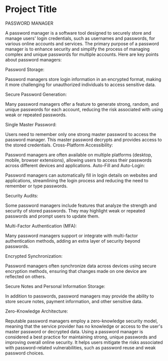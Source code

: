 
# Project Title

PASSWORD MANAGER

A password manager is a software tool designed to securely store and manage users' login credentials, such as usernames and passwords, for various online accounts and services. The primary purpose of a password manager is to enhance security and simplify the process of managing complex and unique passwords for multiple accounts. Here are key points about password managers:

Password Storage:

Password managers store login information in an encrypted format, making it more challenging for unauthorized individuals to access sensitive data.

Secure Password Generation:

Many password managers offer a feature to generate strong, random, and unique passwords for each account, reducing the risk associated with using weak or repeated passwords.

Single Master Password:

Users need to remember only one strong master password to access the password manager. This master password decrypts and provides access to the stored credentials.
Cross-Platform Accessibility:

Password managers are often available on multiple platforms (desktop, mobile, browser extensions), allowing users to access their passwords across different devices and applications.
Auto-Fill and Auto-Login:

Password managers can automatically fill in login details on websites and applications, streamlining the login process and reducing the need to remember or type passwords.

Security Audits:

Some password managers include features that analyze the strength and security of stored passwords. They may highlight weak or repeated passwords and prompt users to update them.

Multi-Factor Authentication (MFA):

Many password managers support or integrate with multi-factor authentication methods, adding an extra layer of security beyond passwords.

Encrypted Synchronization:

Password managers often synchronize data across devices using secure encryption methods, ensuring that changes made on one device are reflected on others.

Secure Notes and Personal Information Storage:

In addition to passwords, password managers may provide the ability to store secure notes, payment information, and other sensitive data.

Zero-Knowledge Architecture:

Reputable password managers employ a zero-knowledge security model, meaning that the service provider has no knowledge or access to the user's master password or decrypted data.
Using a password manager is considered a best practice for maintaining strong, unique passwords and improving overall online security. It helps users mitigate the risks associated with password-related vulnerabilities, such as password reuse and weak password choices.

